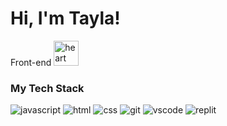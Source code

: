 <!-- use to test upstream -->
# Hi, I'm Tayla!

Front-end <img src="https://github.com/tednaphil/tednaphil/assets/76406423/200b238f-9fdb-468c-a433-753cae3ce5aa" alt="heart" height="40" height="auto"> 

<!-- ![a4a874c79936fd1b5ed0e9faf2fef140](https://github.com/tednaphil/tednaphil/assets/76406423/200b238f-9fdb-468c-a433-753cae3ce5aa)
git-fan | curious | --> 

### My Tech Stack
![javascript](https://img.shields.io/badge/JavaScript-F7DF1E?logo=javascript&logoColor=000&style=for-the-badge)
![html](https://img.shields.io/badge/HTML5-E34F26?logo=html5&logoColor=fff&style=for-the-badge)
![css](https://img.shields.io/badge/CSS3-1572B6?logo=css3&logoColor=fff&style=for-the-badge)
![git](https://img.shields.io/badge/Git-F05032?logo=git&logoColor=fff&style=for-the-badge)
![vscode](https://img.shields.io/badge/Visual%20Studio%20Code-007ACC?logo=visualstudiocode&logoColor=fff&style=for-the-badge)
![replit](https://img.shields.io/badge/Replit-F26207?logo=replit&logoColor=fff&style=for-the-badge)

<!--Currently learning
prettier, mocha, chai

Interested in learning
react.js, redux, node.js


<!--Interests: UX, functional programming, semantic HTML

